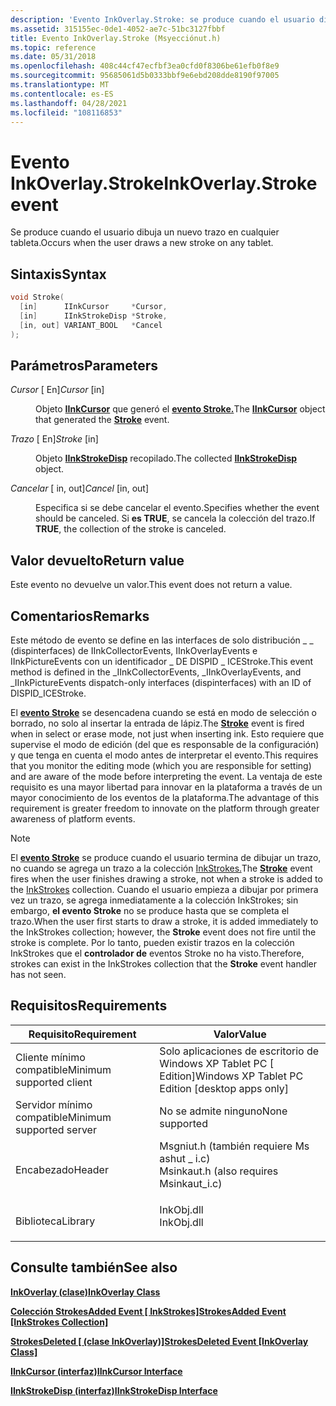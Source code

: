 ```yaml
---
description: 'Evento InkOverlay.Stroke: se produce cuando el usuario dibuja un nuevo trazo en cualquier tableta.'
ms.assetid: 315155ec-0de1-4052-ae7c-51bc3127fbbf
title: Evento InkOverlay.Stroke (Msyecciónut.h)
ms.topic: reference
ms.date: 05/31/2018
ms.openlocfilehash: 408c44cf47ecfbf3ea0cfd0f8306be61efb0f8e9
ms.sourcegitcommit: 95685061d5b0333bbf9e6ebd208dde8190f97005
ms.translationtype: MT
ms.contentlocale: es-ES
ms.lasthandoff: 04/28/2021
ms.locfileid: "108116853"
---
```

# <a name="inkoverlaystroke-event"></a><span data-ttu-id="ee0dc-103">Evento InkOverlay.Stroke</span><span class="sxs-lookup"><span data-stu-id="ee0dc-103">InkOverlay.Stroke event</span></span>

<span data-ttu-id="ee0dc-104">Se produce cuando el usuario dibuja un nuevo trazo en cualquier tableta.</span><span class="sxs-lookup"><span data-stu-id="ee0dc-104">Occurs when the user draws a new stroke on any tablet.</span></span>

## <a name="syntax"></a><span data-ttu-id="ee0dc-105">Sintaxis</span><span class="sxs-lookup"><span data-stu-id="ee0dc-105">Syntax</span></span>


```C++
void Stroke(
  [in]      IInkCursor     *Cursor,
  [in]      IInkStrokeDisp *Stroke,
  [in, out] VARIANT_BOOL   *Cancel
);
```



## <a name="parameters"></a><span data-ttu-id="ee0dc-106">Parámetros</span><span class="sxs-lookup"><span data-stu-id="ee0dc-106">Parameters</span></span>

<dl> <dt>

<span data-ttu-id="ee0dc-107">*Cursor* \[ En\]</span><span class="sxs-lookup"><span data-stu-id="ee0dc-107">*Cursor* \[in\]</span></span>
</dt> <dd>

<span data-ttu-id="ee0dc-108">Objeto [**IInkCursor**](/windows/desktop/api/msinkaut/nn-msinkaut-iinkcursor) que generó el [**evento Stroke.**](inkcollector-stroke.md)</span><span class="sxs-lookup"><span data-stu-id="ee0dc-108">The [**IInkCursor**](/windows/desktop/api/msinkaut/nn-msinkaut-iinkcursor) object that generated the [**Stroke**](inkcollector-stroke.md) event.</span></span>

</dd> <dt>

<span data-ttu-id="ee0dc-109">*Trazo* \[ En\]</span><span class="sxs-lookup"><span data-stu-id="ee0dc-109">*Stroke* \[in\]</span></span>
</dt> <dd>

<span data-ttu-id="ee0dc-110">Objeto [**IInkStrokeDisp**](/windows/desktop/api/msinkaut/nn-msinkaut-iinkstrokedisp) recopilado.</span><span class="sxs-lookup"><span data-stu-id="ee0dc-110">The collected [**IInkStrokeDisp**](/windows/desktop/api/msinkaut/nn-msinkaut-iinkstrokedisp) object.</span></span>

</dd> <dt>

<span data-ttu-id="ee0dc-111">*Cancelar* \[ in, out\]</span><span class="sxs-lookup"><span data-stu-id="ee0dc-111">*Cancel* \[in, out\]</span></span>
</dt> <dd>

<span data-ttu-id="ee0dc-112">Especifica si se debe cancelar el evento.</span><span class="sxs-lookup"><span data-stu-id="ee0dc-112">Specifies whether the event should be canceled.</span></span> <span data-ttu-id="ee0dc-113">Si **es TRUE**, se cancela la colección del trazo.</span><span class="sxs-lookup"><span data-stu-id="ee0dc-113">If **TRUE**, the collection of the stroke is canceled.</span></span>

</dd> </dl>

## <a name="return-value"></a><span data-ttu-id="ee0dc-114">Valor devuelto</span><span class="sxs-lookup"><span data-stu-id="ee0dc-114">Return value</span></span>

<span data-ttu-id="ee0dc-115">Este evento no devuelve un valor.</span><span class="sxs-lookup"><span data-stu-id="ee0dc-115">This event does not return a value.</span></span>

## <a name="remarks"></a><span data-ttu-id="ee0dc-116">Comentarios</span><span class="sxs-lookup"><span data-stu-id="ee0dc-116">Remarks</span></span>

<span data-ttu-id="ee0dc-117">Este método de evento se define en las interfaces de solo distribución \_ \_ (dispinterfaces) de IInkCollectorEvents, IInkOverlayEvents e IInkPictureEvents con un identificador \_ DE DISPID \_ ICEStroke.</span><span class="sxs-lookup"><span data-stu-id="ee0dc-117">This event method is defined in the \_IInkCollectorEvents, \_IInkOverlayEvents, and \_IInkPictureEvents dispatch-only interfaces (dispinterfaces) with an ID of DISPID\_ICEStroke.</span></span>

<span data-ttu-id="ee0dc-118">El [**evento Stroke**](inkcollector-stroke.md) se desencadena cuando se está en modo de selección o borrado, no solo al insertar la entrada de lápiz.</span><span class="sxs-lookup"><span data-stu-id="ee0dc-118">The [**Stroke**](inkcollector-stroke.md) event is fired when in select or erase mode, not just when inserting ink.</span></span> <span data-ttu-id="ee0dc-119">Esto requiere que supervise el modo de edición (del que es responsable de la configuración) y que tenga en cuenta el modo antes de interpretar el evento.</span><span class="sxs-lookup"><span data-stu-id="ee0dc-119">This requires that you monitor the editing mode (which you are responsible for setting) and are aware of the mode before interpreting the event.</span></span> <span data-ttu-id="ee0dc-120">La ventaja de este requisito es una mayor libertad para innovar en la plataforma a través de un mayor conocimiento de los eventos de la plataforma.</span><span class="sxs-lookup"><span data-stu-id="ee0dc-120">The advantage of this requirement is greater freedom to innovate on the platform through greater awareness of platform events.</span></span>

> [!Note]  
> <span data-ttu-id="ee0dc-121">El [**evento Stroke**](inkcollector-stroke.md) se produce cuando el usuario termina de dibujar un trazo, no cuando se agrega un trazo a la colección [InkStrokes.](/previous-versions/windows/desktop/legacy/ms703293(v=vs.85))</span><span class="sxs-lookup"><span data-stu-id="ee0dc-121">The [**Stroke**](inkcollector-stroke.md) event fires when the user finishes drawing a stroke, not when a stroke is added to the [InkStrokes](/previous-versions/windows/desktop/legacy/ms703293(v=vs.85)) collection.</span></span> <span data-ttu-id="ee0dc-122">Cuando el usuario empieza a dibujar por primera vez un trazo, se agrega inmediatamente a la colección InkStrokes; sin embargo, **el evento Stroke** no se produce hasta que se completa el trazo.</span><span class="sxs-lookup"><span data-stu-id="ee0dc-122">When the user first starts to draw a stroke, it is added immediately to the InkStrokes collection; however, the **Stroke** event does not fire until the stroke is complete.</span></span> <span data-ttu-id="ee0dc-123">Por lo tanto, pueden existir trazos en la colección InkStrokes que el **controlador de** eventos Stroke no ha visto.</span><span class="sxs-lookup"><span data-stu-id="ee0dc-123">Therefore, strokes can exist in the InkStrokes collection that the **Stroke** event handler has not seen.</span></span>

 

## <a name="requirements"></a><span data-ttu-id="ee0dc-124">Requisitos</span><span class="sxs-lookup"><span data-stu-id="ee0dc-124">Requirements</span></span>



| <span data-ttu-id="ee0dc-125">Requisito</span><span class="sxs-lookup"><span data-stu-id="ee0dc-125">Requirement</span></span> | <span data-ttu-id="ee0dc-126">Valor</span><span class="sxs-lookup"><span data-stu-id="ee0dc-126">Value</span></span> |
|-------------------------------------|---------------------------------------------------------------------------------------------------------------------|
| <span data-ttu-id="ee0dc-127">Cliente mínimo compatible</span><span class="sxs-lookup"><span data-stu-id="ee0dc-127">Minimum supported client</span></span><br/> | <span data-ttu-id="ee0dc-128">Solo aplicaciones de escritorio de Windows XP Tablet PC \[ Edition\]</span><span class="sxs-lookup"><span data-stu-id="ee0dc-128">Windows XP Tablet PC Edition \[desktop apps only\]</span></span><br/>                                                       |
| <span data-ttu-id="ee0dc-129">Servidor mínimo compatible</span><span class="sxs-lookup"><span data-stu-id="ee0dc-129">Minimum supported server</span></span><br/> | <span data-ttu-id="ee0dc-130">No se admite ninguno</span><span class="sxs-lookup"><span data-stu-id="ee0dc-130">None supported</span></span><br/>                                                                                           |
| <span data-ttu-id="ee0dc-131">Encabezado</span><span class="sxs-lookup"><span data-stu-id="ee0dc-131">Header</span></span><br/>                   | <dl> <span data-ttu-id="ee0dc-132"><dt>Msgniut.h (también requiere Ms ashut \_ i.c)</dt></span><span class="sxs-lookup"><span data-stu-id="ee0dc-132"><dt>Msinkaut.h (also requires Msinkaut\_i.c)</dt></span></span> </dl> |
| <span data-ttu-id="ee0dc-133">Biblioteca</span><span class="sxs-lookup"><span data-stu-id="ee0dc-133">Library</span></span><br/>                  | <dl> <span data-ttu-id="ee0dc-134"><dt>InkObj.dll</dt></span><span class="sxs-lookup"><span data-stu-id="ee0dc-134"><dt>InkObj.dll</dt></span></span> </dl>                               |



## <a name="see-also"></a><span data-ttu-id="ee0dc-135">Consulte también</span><span class="sxs-lookup"><span data-stu-id="ee0dc-135">See also</span></span>

<dl> <dt>

[<span data-ttu-id="ee0dc-136">**InkOverlay (clase)**</span><span class="sxs-lookup"><span data-stu-id="ee0dc-136">**InkOverlay Class**</span></span>](inkoverlay-class.md)
</dt> <dt>

<span data-ttu-id="ee0dc-137">[**Colección StrokesAdded Event \[ InkStrokes\]**](inkstrokes-strokesadded.md)</span><span class="sxs-lookup"><span data-stu-id="ee0dc-137">[**StrokesAdded Event \[InkStrokes Collection\]**](inkstrokes-strokesadded.md)</span></span>
</dt> <dt>

<span data-ttu-id="ee0dc-138">[**StrokesDeleted \[ (clase InkOverlay)\]**](inkoverlay-strokesdeleted.md)</span><span class="sxs-lookup"><span data-stu-id="ee0dc-138">[**StrokesDeleted Event \[InkOverlay Class\]**](inkoverlay-strokesdeleted.md)</span></span>
</dt> <dt>

[<span data-ttu-id="ee0dc-139">**IInkCursor (interfaz)**</span><span class="sxs-lookup"><span data-stu-id="ee0dc-139">**IInkCursor Interface**</span></span>](/windows/desktop/api/msinkaut/nn-msinkaut-iinkcursor)
</dt> <dt>

[<span data-ttu-id="ee0dc-140">**IInkStrokeDisp (interfaz)**</span><span class="sxs-lookup"><span data-stu-id="ee0dc-140">**IInkStrokeDisp Interface**</span></span>](/windows/desktop/api/msinkaut/nn-msinkaut-iinkstrokedisp)
</dt> </dl>

 

